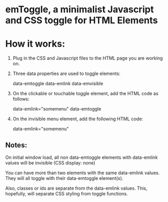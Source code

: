 # emToggle, a minimalist Javascript and CSS toggle for HTML Elements

# How it works:

1. Plug in the CSS and Javascript files to the HTML page you are working on.
2. Three data properties are used to toggle elements:

    data-emtoggle
    data-emlink
    data-emvisible

3. On the clickable or touchable toggle element, add the HTML code as follows:    
    
    data-emlink="somemenu" data-emtoggle

4. On the invisible menu element, add the following HTML code:
    
    data-emlink="somemenu"

## Notes: 

On initial window load, all non data-emtoggle elements with data-emlink values will be invisible (CSS display: none)

You can have more than two elements with the same data-emlink values. They will all toggle with their data-emtoggle element(s).

Also, classes or ids are separate from the data-emlink values. This, hopefully, will separate CSS styling from toggle functions.
